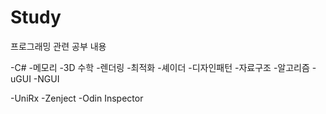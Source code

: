 # Study
프로그래밍 관련 공부 내용

-C#
-메모리
-3D 수학
-렌더링
-최적화
-셰이더
-디자인패턴
-자료구조
-알고리즘
-uGUI
-NGUI



-UniRx
-Zenject
-Odin Inspector
